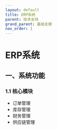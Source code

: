 ```yaml
---
layout: default
title: ERP系统
parent: 技术支持
grand_parent: 基础支撑
nav_order: 1
---
```


# ERP系统

## 一、系统功能
### 1.1 核心模块
- 订单管理
- 库存管理
- 财务管理
- 供应链管理 